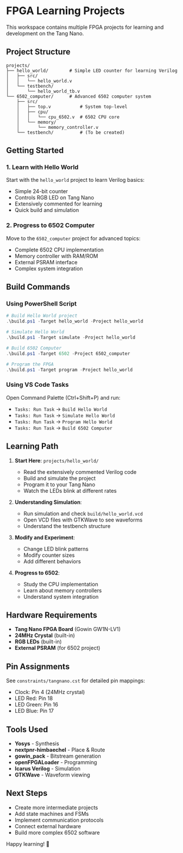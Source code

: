# FPGA Learning Projects

This workspace contains multiple FPGA projects for learning and development on the Tang Nano.

## Project Structure

```
projects/
├── hello_world/        # Simple LED counter for learning Verilog
│   ├── src/
│   │   └── hello_world.v
│   └── testbench/
│       └── hello_world_tb.v
└── 6502_computer/      # Advanced 6502 computer system
    ├── src/
    │   ├── top.v           # System top-level
    │   ├── cpu/
    │   │   └── cpu_6502.v  # 6502 CPU core
    │   └── memory/
    │       └── memory_controller.v
    └── testbench/          # (To be created)
```

## Getting Started

### 1. Learn with Hello World
Start with the `hello_world` project to learn Verilog basics:
- Simple 24-bit counter
- Controls RGB LED on Tang Nano
- Extensively commented for learning
- Quick build and simulation

### 2. Progress to 6502 Computer
Move to the `6502_computer` project for advanced topics:
- Complete 6502 CPU implementation
- Memory controller with RAM/ROM
- External PSRAM interface
- Complex system integration

## Build Commands

### Using PowerShell Script
```powershell
# Build Hello World project
.\build.ps1 -Target hello_world -Project hello_world

# Simulate Hello World
.\build.ps1 -Target simulate -Project hello_world

# Build 6502 Computer
.\build.ps1 -Target 6502 -Project 6502_computer

# Program the FPGA
.\build.ps1 -Target program -Project hello_world
```

### Using VS Code Tasks
Open Command Palette (Ctrl+Shift+P) and run:
- `Tasks: Run Task` → `Build Hello World`
- `Tasks: Run Task` → `Simulate Hello World`
- `Tasks: Run Task` → `Program Hello World`
- `Tasks: Run Task` → `Build 6502 Computer`

## Learning Path

1. **Start Here**: `projects/hello_world/`
   - Read the extensively commented Verilog code
   - Build and simulate the project
   - Program it to your Tang Nano
   - Watch the LEDs blink at different rates

2. **Understanding Simulation**:
   - Run simulation and check `build/hello_world.vcd`
   - Open VCD files with GTKWave to see waveforms
   - Understand the testbench structure

3. **Modify and Experiment**:
   - Change LED blink patterns
   - Modify counter sizes
   - Add different behaviors

4. **Progress to 6502**:
   - Study the CPU implementation
   - Learn about memory controllers
   - Understand system integration

## Hardware Requirements

- **Tang Nano FPGA Board** (Gowin GW1N-LV1)
- **24MHz Crystal** (built-in)
- **RGB LEDs** (built-in)
- **External PSRAM** (for 6502 project)

## Pin Assignments

See `constraints/tangnano.cst` for detailed pin mappings:
- Clock: Pin 4 (24MHz crystal)
- LED Red: Pin 18
- LED Green: Pin 16  
- LED Blue: Pin 17

## Tools Used

- **Yosys** - Synthesis
- **nextpnr-himbaechel** - Place & Route
- **gowin_pack** - Bitstream generation
- **openFPGALoader** - Programming
- **Icarus Verilog** - Simulation
- **GTKWave** - Waveform viewing

## Next Steps

- Create more intermediate projects
- Add state machines and FSMs
- Implement communication protocols
- Connect external hardware
- Build more complex 6502 software

Happy learning! 🚀
